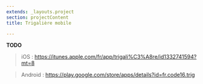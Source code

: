 ```yaml
---
extends: _layouts.project
section: projectContent
title: Trigalière mobile

---
```


**TODO**

> iOS : https://itunes.apple.com/fr/app/trigali%C3%A8re/id1332741594?mt=8

> Android : https://play.google.com/store/apps/details?id=fr.code16.trig


